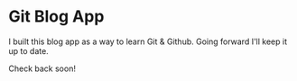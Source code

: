 # Git Blog App

I built this blog app as a way to learn Git & Github. Going forward I'll keep it up to date. 

Check back soon!